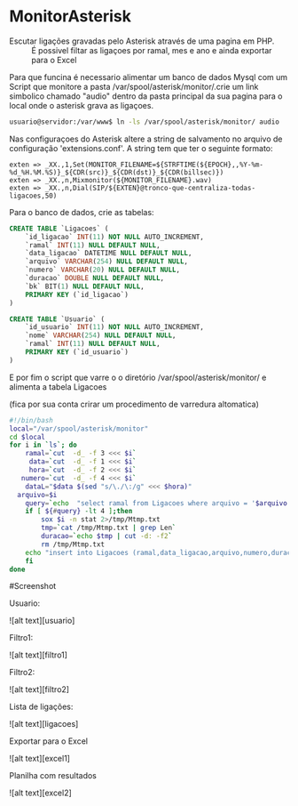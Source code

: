 # MonitorAsterisk

<dl>
	<dt>Escutar ligações gravadas pelo Asterisk através de uma pagina em PHP.</dt>
	<dd>É possivel filtar as ligaçoes por ramal, mes e ano e ainda exportar para o Excel</dd>
</dl>

Para que funcina é necessario alimentar um banco de dados Mysql 
com um Script que monitore a pasta /var/spool/asterisk/monitor/.crie um link 
simbolico chamado "audio" dentro da pasta principal da sua pagina para o local onde o
asterisk grava as ligaçoes.
```bash
usuario@servidor:/var/www$ ln -ls /var/spool/asterisk/monitor/ audio
```
Nas configuraçoes do Asterisk  altere a string de salvamento no arquivo de configuração 'extensions.conf'.
A string tem que ter o seguinte formato: 
```
exten => _XX.,1,Set(MONITOR_FILENAME=${STRFTIME(${EPOCH},,%Y-%m-%d_%H.%M.%S)}_${CDR(src)}_${CDR(dst)}_${CDR(billsec)})
exten => _XX.,n,Mixmonitor(${MONITOR_FILENAME}.wav)
exten => _XX.,n,Dial(SIP/${EXTEN}@tronco-que-centraliza-todas-ligacoes,50)
```
Para o banco de dados, crie as tabelas:
```SQL
CREATE TABLE `Ligacoes` (
	`id_ligacao` INT(11) NOT NULL AUTO_INCREMENT,
	`ramal` INT(11) NULL DEFAULT NULL,
	`data_ligacao` DATETIME NULL DEFAULT NULL,
	`arquivo` VARCHAR(254) NULL DEFAULT NULL,
	`numero` VARCHAR(20) NULL DEFAULT NULL,
	`duracao` DOUBLE NULL DEFAULT NULL,
	`bk` BIT(1) NULL DEFAULT NULL,
	PRIMARY KEY (`id_ligacao`)
)
```
```SQL
CREATE TABLE `Usuario` (
	`id_usuario` INT(11) NOT NULL AUTO_INCREMENT,
	`nome` VARCHAR(254) NULL DEFAULT NULL,
	`ramal` INT(11) NULL DEFAULT NULL,
	PRIMARY KEY (`id_usuario`)
)
```
E por fim o script que varre o o diretório /var/spool/asterisk/monitor/ e alimenta a tabela Ligacoes

(fica por sua conta crirar um procedimento de varredura altomatica)


```bash
#!/bin/bash
local="/var/spool/asterisk/monitor"
cd $local
for i in `ls`; do 
    ramal=`cut  -d_ -f 3 <<< $i`
     data=`cut  -d_ -f 1 <<< $i`
     hora=`cut  -d_ -f 2 <<< $i`
   numero=`cut  -d_ -f 4 <<< $i`
    dataL="$data $(sed "s/\./\:/g" <<< $hora)"
  arquivo=$i
    query=`echo  "select ramal from Ligacoes where arquivo = '$arquivo'  " | mysql MLigacao -u root -pmaster`
	if [ ${#query} -lt 4 ];then
		sox $i -n stat 2>/tmp/Mtmp.txt 
		tmp=`cat /tmp/Mtmp.txt | grep Len`
		duracao=`echo $tmp | cut -d: -f2`
    	rm /tmp/Mtmp.txt 
    echo "insert into Ligacoes (ramal,data_ligacao,arquivo,numero,duracao,bk) values ($ramal,'$dataL','$arquivo','$numero',$duracao,0)"  | mysql MLigacao -u root -pmaster
	fi
done
```

#Screenshot

<dl><dt>Usuario:</dt></dl>
![alt text][usuario]
<dl><dt>Filtro1:</dt></dl>
![alt text][filtro1]
<dl><dt>Filtro2:</dt></dl>
![alt text][filtro2]
<dl><dt>Lista de ligações:</dt></dl>
![alt text][ligacoes]
<dl><dt>Exportar para o Excel</dt></dl>
![alt text][excel1]
<dl><dt>Planilha com resultados</dt></dl>
![alt text][excel2]

[usuario]:https://github.com/hudymoreira/MonitorAsterisk/blob/master/files/screenshot/usuarios.png "Cadastro Usuarios"
[filtro1]:https://github.com/hudymoreira/MonitorAsterisk/blob/master/files/screenshot/filtro1.png "Filtro"
[filtro2]:https://github.com/hudymoreira/MonitorAsterisk/blob/master/files/screenshot/filtro2.png "Filtro"
[ligacoes]:https://github.com/hudymoreira/MonitorAsterisk/blob/master/files/screenshot/ligacoes.png "Ligações"
[excel1]:https://github.com/hudymoreira/MonitorAsterisk/blob/master/files/screenshot/excel1.png "Link exportação"
[excel2]:https://github.com/hudymoreira/MonitorAsterisk/blob/master/files/screenshot/excel2.png "resultado pesquisa"












